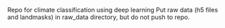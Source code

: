 Repo for climate classification using deep learning
Put raw data (h5 files and landmasks) in raw_data directory, but do not push to repo.
